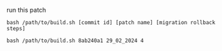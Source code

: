 run this patch 

`bash /path/to/build.sh [commit id] [patch name] [migration rollback steps]`

`bash /path/to/build.sh 8ab240a1 29_02_2024 4`